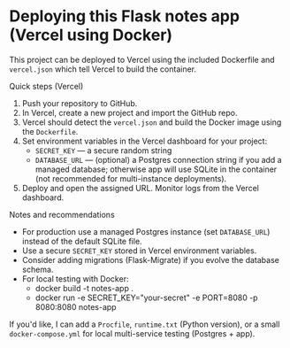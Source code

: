 Deploying this Flask notes app (Vercel using Docker)
===============================================

This project can be deployed to Vercel using the included Dockerfile and `vercel.json` which tell Vercel to build the container.

Quick steps (Vercel)
1. Push your repository to GitHub.
2. In Vercel, create a new project and import the GitHub repo.
3. Vercel should detect the `vercel.json` and build the Docker image using the `Dockerfile`.
4. Set environment variables in the Vercel dashboard for your project:
   - `SECRET_KEY` — a secure random string
   - `DATABASE_URL` — (optional) a Postgres connection string if you add a managed database; otherwise app will use SQLite in the container (not recommended for multi-instance deployments).
5. Deploy and open the assigned URL. Monitor logs from the Vercel dashboard.

Notes and recommendations
- For production use a managed Postgres instance (set `DATABASE_URL`) instead of the default SQLite file.
- Use a secure `SECRET_KEY` stored in Vercel environment variables.
- Consider adding migrations (Flask-Migrate) if you evolve the database schema.
- For local testing with Docker:
  - docker build -t notes-app .
  - docker run -e SECRET_KEY="your-secret" -e PORT=8080 -p 8080:8080 notes-app

If you'd like, I can add a `Procfile`, `runtime.txt` (Python version), or a small `docker-compose.yml` for local multi-service testing (Postgres + app).
